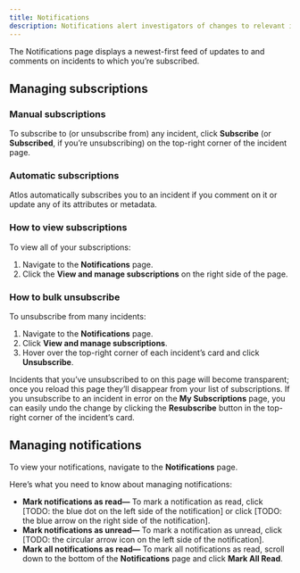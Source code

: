 ```yaml
---
title: Notifications 
description: Notifications alert investigators of changes to relevant incidents. 
---
```


The Notifications page displays a newest-first feed of updates to and comments on incidents to which you’re subscribed.

## Managing subscriptions

### Manual subscriptions
To subscribe to (or unsubscribe from) any incident, click **Subscribe** (or **Subscribed**, if you’re unsubscribing) on the top-right corner of the incident page. 

### Automatic subscriptions
Atlos automatically subscribes you to an incident if you comment on it or update any of its attributes or metadata. 

### How to view subscriptions
To view all of your subscriptions:
1. Navigate to the **Notifications** page.
2. Click the **View and manage subscriptions** on the right side of the page. 
   
### How to bulk unsubscribe
To unsubscribe from many incidents:
1. Navigate to the **Notifications** page. 
2. Click **View and manage subscriptions**.
3. Hover over the top-right corner of each incident’s card and click **Unsubscribe**. 

Incidents that you’ve unsubscribed to on this page will become transparent; once you reload this page they’ll disappear from your list of subscriptions. If you unsubscribe to an incident in error on the **My Subscriptions** page, you can easily undo the change by clicking the **Resubscribe** button in the top-right corner of the incident’s card. 

## Managing notifications 
To view your notifications, navigate to the **Notifications** page. 

Here’s what you need to know about managing notifications:
- **Mark notifications as read—** To mark a notification as read, click [TODO: the blue dot on the left side of the notification] or click [TODO: the blue arrow on the right side of the notification].
- **Mark notifications as unread—** To mark a notification as unread, click [TODO: the circular arrow icon on the left side of the notification]. 
- **Mark all notifications as read—** To mark all notifications as read, scroll down to the bottom of the **Notifications** page and click **Mark All Read**.

